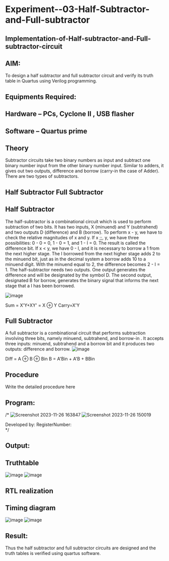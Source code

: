 # Experiment--03-Half-Subtractor-and-Full-subtractor
## Implementation-of-Half-subtractor-and-Full-subtractor-circuit
## AIM:
To design a half subtractor and full subtractor circuit and verify its truth table in Quartus using Verilog programming.

## Equipments Required:
## Hardware – PCs, Cyclone II , USB flasher
## Software – Quartus prime
## Theory
Subtractor circuits take two binary numbers as input and subtract one binary number input from the other binary number input. Similar to adders, it gives out two outputs, difference and borrow (carry-in the case of Adder). There are two types of subtractors.

## Half Subtractor Full Subtractor
## Half Subtractor
The half-subtractor is a combinational circuit which is used to perform subtraction of two bits. It has two inputs, X (minuend) and Y (subtrahend) and two outputs D (difference) and B (borrow). To perform x - y, we have to check the relative magnitudes of x and y. If x ;;, y, we have three possibilities: 0 - 0 = 0, 1 - 0 = 1, and 1 - I = 0. The result is called the difference bit. If x < y, we have 0 - I, and it is necessary to borrow a 1 from the next higher stage. The I borrowed from the next higher stage adds 2 to the minuend bit, just as in the decimal system a borrow adds 10 to a minuend digit. With the minuend equal to 2, the difference becomes 2 - I = 1. The half-subtractor needs two outputs. One output generates the difference and will be designated by the symbol D. The second output, designated B for borrow, generates the binary signal that informs the next stage that a I has been borrowed.

![image](https://github.com/TimmapuramYogeeswar/Experiment--03-Half-Subtractor-and-Full-subtractor/assets/154494746/e26b63f1-053f-4fae-8534-5ff6cdd977b9)

Sum = X'Y+XY' = X ⊕ Y
Carry=X'Y

## Full Subtractor
A full subtractor is a combinational circuit that performs subtraction involving three bits, namely minuend, subtrahend, and borrow-in . It accepts three inputs: minuend, subtrahend and a borrow bit and it produces two outputs: difference and borrow. 
![image](https://github.com/TimmapuramYogeeswar/Experiment--03-Half-Subtractor-and-Full-subtractor/assets/154494746/b914e851-833c-4193-90c0-1c271b0f062c)


Diff = A ⊕ B ⊕ Bin B = A'Bin + A'B + BBin

## Procedure



Write the detailed procedure here 


## Program:
/*
![Screenshot 2023-11-26 163847](https://github.com/TimmapuramYogeeswar/Experiment--03-Half-Subtractor-and-Full-subtractor/assets/154494746/4e08758f-4ced-4c79-a20f-6e17cd05ae97)
![Screenshot 2023-11-26 150019](https://github.com/TimmapuramYogeeswar/Experiment--03-Half-Subtractor-and-Full-subtractor/assets/154494746/0f9d37bf-6574-435d-9c35-e191fabbea97)

Developed by: 
RegisterNumber:  
*/

## Output:

## Truthtable

![image](https://github.com/TimmapuramYogeeswar/Experiment--03-Half-Subtractor-and-Full-subtractor/assets/154494746/bbb8fd27-2734-4528-aaab-3d91ebae0f21)
![image](https://github.com/TimmapuramYogeeswar/Experiment--03-Half-Subtractor-and-Full-subtractor/assets/154494746/9728d63f-6454-4102-8eec-42f49366ea5f)


##  RTL realization


## Timing diagram 
![image](https://github.com/TimmapuramYogeeswar/Experiment--03-Half-Subtractor-and-Full-subtractor/assets/154494746/1ed995b7-ba82-482d-bed3-16c6c4da3c64)
![image](https://github.com/TimmapuramYogeeswar/Experiment--03-Half-Subtractor-and-Full-subtractor/assets/154494746/158df922-6349-4140-9841-57ff399292f3)

## Result:
Thus the half subtractor and full subtractor circuits are designed and the truth tables is verified using quartus software.
